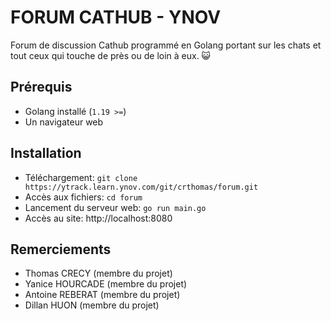 # FORUM CATHUB - YNOV

Forum de discussion Cathub programmé en Golang portant sur les chats et tout ceux qui touche de près ou de loin à eux. 😺

## Prérequis
- Golang installé (`1.19 >=`)
- Un navigateur web

## Installation
- Téléchargement: `git clone https://ytrack.learn.ynov.com/git/crthomas/forum.git`
- Accès aux fichiers: `cd forum`
- Lancement du serveur web: `go run main.go`
- Accès au site: http://localhost:8080

## Remerciements
- Thomas CRECY (membre du projet)
- Yanice HOURCADE (membre du projet)
- Antoine REBERAT (membre du projet)
- Dillan HUON (membre du projet)